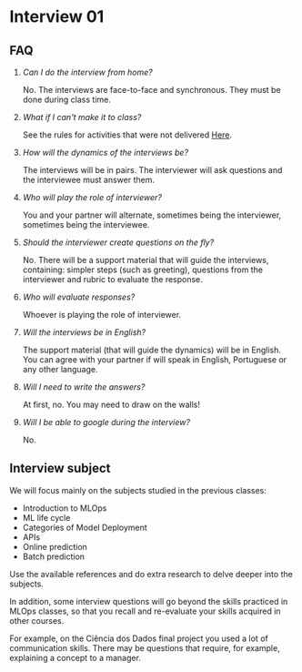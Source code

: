 # Interview 01

## FAQ

1. *Can I do the interview from home?*

    No. The interviews are face-to-face and synchronous. They must be done during class time.

1. *What if I can't make it to class?*

    See the rules for activities that were not delivered [Here](../../about.md#final-grade).

1. *How will the dynamics of the interviews be?*

    The interviews will be in pairs. The interviewer will ask questions and the interviewee must answer them.

1. *Who will play the role of interviewer?*

    You and your partner will alternate, sometimes being the interviewer, sometimes being the interviewee.

1. *Should the interviewer create questions on the fly?*

    No. There will be a support material that will guide the interviews, containing: simpler steps (such as greeting), questions from the interviewer and rubric to evaluate the response.

1. *Who will evaluate responses?*

    Whoever is playing the role of interviewer.

1. *Will the interviews be in English?*

    The support material (that will guide the dynamics) will be in English. You can agree with your partner if will speak in English, Portuguese or any other language.

1. *Will I need to write the answers?*

    At first, no. You may need to draw on the walls!

1. *Will I be able to google during the interview?*

    No.

## Interview subject

We will focus mainly on the subjects studied in the previous classes:

- Introduction to MLOps
- ML life cycle
- Categories of Model Deployment
- APIs
- Online prediction
- Batch prediction

Use the available references and do extra research to delve deeper into the subjects.

In addition, some interview questions will go beyond the skills practiced in MLOps classes, so that you recall and re-evaluate your skills acquired in other courses.

For example, on the Ciência dos Dados final project you used a lot of communication skills. There may be questions that require, for example, explaining a concept to a manager.